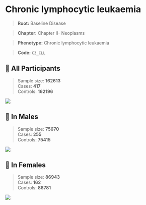 # Chronic lymphocytic leukaemia

> **Root:** Baseline Disease  

> **Chapter:** Chapter II- Neoplasms  

> **Phenotype:** Chronic lymphocytic leukaemia  

> **Code:** `C3_CLL`

## 🧪 All Participants  
> Sample size: **162613**  
> Cases: **417**  
> Controls: **162196**
<img src="/Disease/Figures/ALL/Incidence/C3_CLL.png"/>
<CsvTable src="/Disease_Data/ALL/Incidence/COX_C3_CLL.csv" label="🔍 View full results" />

## 👨 In Males  
> Sample size: **75670**  
> Cases: **255**  
> Controls: **75415**
<img src="/Disease/Figures/Male/Incidence/C3_CLL.png"/>
<CsvTable src="/Disease_Data/Male/Incidence/COX_C3_CLL.csv" label="🔍 View full results" />

## 👩 In Females  
> Sample size: **86943**  
> Cases: **162**  
> Controls: **86781**
<img src="/Disease/Figures/Female/Incidence/C3_CLL.png"/>
<CsvTable src="/Disease_Data/Female/Incidence/COX_C3_CLL.csv" label="🔍 View full results" />
